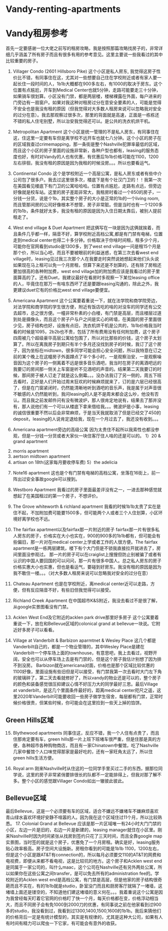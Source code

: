# Vandy-renting-apartments
# Vandy租房参考

首先一定要感谢一位大佬之前写的租房攻略，我是按照那篇攻略找房子的，非常详细几乎涵盖了所有房子而且有很多有用的参考意见。这里主要说一些我看过的其中比较重要的房子。

1. Villager Condo (2601 Hillsboro Pike)
这个小区是私人房东, 我觉得这房子性价比不错，有同事住在这，尤其对一些想要自己住在学校附近或者有家人要一起长住一段时间的人，1b1b大概都在900多左右，有1000的取决于房东。这个位置有点尴尬，开车到Medical Center也就5分钟，走路可能要走三十分钟，如果骑车很划算。小区没有门禁，都是两层楼，楼梯裸露在外面，每户进来的门旁边有一扇窗户。如果对我这种对租房过分在意安全要素的人，可能是觉得不安全也是我没有租的原因（但我觉得对大多数人租房来说可以忽略我对安全的过分在意）。我去那观察过很多次，那里的背面就是高速，正面是一栋栋还不错的私人住宅别墅，所以治安我觉得还可以。是公共的洗衣机烘干机。

2. Metropolitan Apartment
这个小区是统一管理的不是私人房东，有同事住在这，住这里一定要有车但是离学校不远开车也就七八分钟。这个小区的房子在的区域我查过crimemapping，那一条街是整个Nashville犯罪率最低的区域，而且这个小区的房子里面的设施非常新，各种户型也都有，leasing的服务态度也好，有时对Vandy的人也有优惠，有优惠后1b1b价格可能在1100，1200左右徘徊，我没有租的原因是因为我租的时候没房。。。所以也要看运气。

3. Continental Condo
这个是学校附近一个高层公寓，是私人房东或者有些中介公司包了很多户。我去过这里很多次，楼底下是有个壮汉门卫的！！我第一次在美国看见楼底下有门卫的公寓哈哈哈。位置有点尴尬，走路有点远，但旁边好像就是校车站。这里的房子差距非常大，我租房时看过一个850的房子，一分钱一分货，说是个1b，其实整个房子的大小是正常的1b的一个living room, 而且管那间房的公司好像根本不想管，房子非常脏。但是当时也有一个1200多的1b1b，条件就好太多，我没有租的原因是因为入住日期太靠后，被别人提前租走了。

4. West end village & Duet Apartment
把这俩写在一块是因为这俩就挨着，而且条件几乎都一样，隔音不好，算学校附近高档公寓,都是有门禁有电梯，位置走到medical center也得二十多分钟。价格取决于你啥时间租，租多少个月，可能你在官网看到studio是1300多，到了west end village一问是租15个月是那个价，所以当心吧，而且不要被眼前的利益迷惑，在第三次去看west end village时，leasing见过我三次那个人在我要走时突然说她想起来他们头头说如果现在马上租可以免一个月房租，但算下来还是不划算的，还有除了房租还要加很高的各种附加费，west end village加的附加费应该是我看过的房子里面算高的了。还有Duet，我建议最好在看房时多观察一下某位leasing office的人，毕竟住在那万一有啥东西坏了还是要跟leasing沟通的，除此之外，我更建议duet它有的价格比west end village要便宜。

5. Americana Apartment
这个公寓要着重说一下，就在法学院和商学院旁边，对法学院和商学院的学生很方便，附近有饭店吃的啥的对没车的同学还有公交去超市，总之很方便。一幢非常朴素的小白楼，有门禁是高层，而且楼层过道到处是摄像头，而且这个房子户与户之间是实心的砖墙，在美国的房子里面很少见，房子结构也好，设施有点旧，洗衣机烘干机是公共的，1b1b价格我当时看的时候是1095，2b2b也不贵，包括了所有费用没有任何附加费，这个房子四周被几个超级豪华高层公寓给包围了，所以对比那些的价钱，这个房子太划算了。所以在离我房子到期只有半个多月还没找到房子的时候，我订了这个房子，因为坐标在midtown，很多同学可能会担心安全问题，所以我特意在订之前的某个晚上在这幢房子外面蹲点了半个多小时，一是观察治安，一是观察噪音因为这个房子的一侧离着不远是很多音乐酒吧，我当时在房子的离酒吧远的我要订的房间那一侧关上车窗是听不见酒吧的声音的。结果第二天我要订的时候，那间房子被人订走了就是这么倒霉。。。没办法我订了另一侧的，周五下班去看时，正好是人们开始过周末狂欢的时候麻烦就来了，订的是六层已经很高了，但是在门窗紧闭时，仍然能清晰地听到酒吧的音乐声，我是属于对声音很不敏感的人仍然能听到，我问leasing的人是不是周末都会这么吵，他没有否认。而且我之前发邮件问有没有微波炉，那人很肯定地说有，结果去了那并没有，那人说他们有一个可以从楼底下拿来借给我。。。微波炉是小事，leasing的诚信很重要不然以后会非常麻烦，于是当天我就取消了但是已经交了450的deposit，leasing的人说肯定退给我，现在一个月过去了，我还没有收到。。。

6. Americana apartment旁边的高级公寓
因为太贵住不起所以我索性也都没参观，但是一分钱一分货或者大家伙一块住客厅住人啥的还是可以的。
1）20 & grand apartment
2) morris apartment
3) aertson midtown apartment
4) artisan on 18th(这家每月要收停车费)
5）the adelicia

7. Note16 apartment
这也是个有门禁有电梯的高档公寓，坐落在16街上，前一阵出过安全事故google可以搜到。

8. Westboro Apartment
我看过的房子里面最差评没有之一，一进去那种感觉就想起了在美国租过的第一个房子，不想评价。

9. The Grove whiteworth & richland apartment
我看的时候1b1b太贵了实在是住不起，不加附加费可能要1500多，但可能两个人或者三个人住划算，小区环境好离学校也不远。

10. The fairfax apartment以及fairfax那一片附近的房子
fairfax那一片有很多私人房东的房子，价格实在大小也实在，900的900多的1b1b都有，但可能会有些偏旧，那一片对在medical center上学或者工作的人很方便。The fairfax apartment是一栋两层建筑，楼下有个大门但是不锁我直接拉开就进去了，房间里面没参观过。 那一片的房子可以在craiglist上搜搜但防止别被骗了或者有认识的中国人要回国的可以问问，那一片有很多中国人。总之私人房东的房子价格实惠大小也实惠，但也是看运气，要碰到好房东。我没有租的原因是因为我不敢住一楼。。。（对大多数人租房来说可以忽略我对安全的过分在意）

11. Chateau Apartment
也是在学校附近，离medical center近可以走路，方便，但有反应隔音不好，有些旧但我觉得可以接受。

12. Richland Creek Apartment
在中国超市K&S附近，我没去看过不是很了解，从google实景图看没有门禁。

13. Acklen West End及它附近的acklen park drive那里好多房子
这个公寓要着重说一下，放在和Bellevue区域的colonical grand at bellevue一块说。它附近好多房子可以看看。

14. Village at Vanderbilt & Barbizon aparmtnet & Wesley Place
这几个都是Vanderbilt自己的，都是一个物业管理的，其中Wesley Place是建在Vanderbilt一个停车场上面的townhouse，有意思吧，我上去看过，视野开阔，安全也可以从停车场上去是有门禁的，但是这个房子我估计别想了因为排不到没房。 Barbizon就在americana对面，价格也是那个区域比较优惠的1100好像，里面设施有些旧但是可以接受，有门禁我第一次去看时大门左下角的玻璃碎了，第二天去看就修好了，所以vandy的物业还是可以的，整个房子的颜色和装备感觉很压抑建议心情不好压力大的同学最好三思。最后Village at vanderbilt，是这几个里面条件最好的，距离medical center咫尺之遥，这里2020年Vanderbilt可能要收回一些房子做学生宿舍，每层都有门禁，正常时候价格很贵，但某些时候，你可能会在这里捡到一些天上掉的馅饼。

## Green Hills区域
15. Blythewood apartments
同事住这，反应不错，我一个人住有点贵了，而且住那肯定要有车，green hills那一片上班下班堵车很严重，但是住那是真的方便，各种超市各种购物商店，而且有一家Chinatown中餐馆，吃了Nashville几家中餐馆个人口味觉得那家是最好吃的，还有一家旺角太远了，所以住green hills生活方便。

16. Royal arm
刚来Nashville时从住这的一位同学手里买过二手的东西，据那位同学说，这里的房子非常紧俏要排很长的队都不一定能排得上，但我对那了解不多。整个小区的感觉跟Villager Condo如出一辙彼此彼此。


## Bellevue区域
最后Bellevue，这是一个必须要有车的区域，适合不嫌远不嫌堵车不嫌麻烦喜欢青山绿水喜欢环境好安静不喧嚣的人。因为我在这个区域住过11个月，所以比较熟悉。
17. Colonial Grand at Bellevue
应该是那一片区域唯一有24小时大门门禁的小区，左边一片是旧的，右边一片是新建的，leasing manager就住在小区里。刚来Nashville时因为时间紧张从找房到签约只花了三天时间，而且全靠google map实景图，当时签的就是这个房子，优惠免了一个月房租。确实是好，leasing服务贴心效率极高。房子空间大设施新。房租你看到的可能是1b1b 1100，1200左右，但是这个小区是跟AT&T有connection的，所以每月必须要交110的AT&T的网费和电视费，即便从来都不看电视，这是比较坑的地方。这个房子和Acklen west end是同属于一家公司的，叫什么maac，这个公司在Nashville还有另外两处公寓，所以如果你在这些公寓之间transfer，是可以免去所有的administration fee的。学校附近的Acklen west end是高档公寓，有门禁是高层，但是他家的房子结构很奇葩而且不实在，有的1b1b就是studio，卧室没门而且和厨房客厅就隔了一堵墙，这堵墙上面还是镂空的，不知道他们建这堵墙的意义何在。。。我着重说这个公寓是因为我曾经每天盯着它官网的价格盯了快一个月，每天价格都在变，价格浮动相当大，而且不同房子会有免1000到2000刀的优惠，有同事说之前在他家看到过900多的studio，我没看到过，我看到过1300,1400,1500,1600的1b1b。我后来猜他们的价格背后一定是有统计模型的，其实是有规律的，尤其是这种大公司，如果有人有时间有精力可以爬虫一下它家，有可能会有意外的收获。
